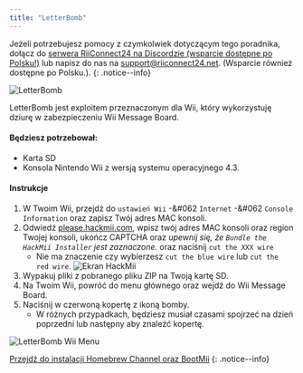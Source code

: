 ```yaml
---
title: "LetterBomb"
---
```


Jeżeli potrzebujesz pomocy z czymkolwiek dotyczącym tego poradnika, dołącz do [serwera RiiConnect24 na Discordzie (wsparcie dostępne po Polsku!)](https://discord.gg/b4Y7jfD) lub napisz do nas na [support@riiconnect24.net](mailto:support@riiconnect24.net). (Wsparcie również dostępne po Polsku.).
{: .notice--info}

![LetterBomb](/images/letterbomb.png)

LetterBomb jest exploitem przeznaczonym dla Wii, który wykorzystuję dziurę w zabezpieczeniu Wii Message Board.

#### Będziesz potrzebował:
- Karta SD
- Konsola Nintendo Wii z wersją systemu operacyjnego 4.3.

#### Instrukcje

1. W Twoim Wii, przejdź do `ustawień Wii` -&#062 `Internet` -&#062 `Console Information` oraz zapisz Twój adres MAC konsoli.
2. Odwiedź [please.hackmii.com](https://please.hackmii.com), wpisz twój adres MAC konsoli oraz region Twojej konsoli, ukończ CAPTCHA oraz *upewnij się, że `Bundle the HackMii Installer` jest zaznaczone.* oraz naciśnij `cut the XXX wire`
   - Nie ma znaczenie czy wybierzesz `cut the blue wire` lub `cut the red wire`. ![Ekran HackMii](/images/Wii/LetterBomb-PC.png)
3. Wypakuj pliki z pobranego pliku ZIP na Twoją kartę SD.
4. Na Twoim Wii, powróć do menu głównego oraz wejdź do Wii Message Board.
5. Naciśnij w czerwoną kopertę z ikoną bomby.
   - W różnych przypadkach, będziesz musiał czasami spojrzeć na dzień poprzedni lub następny aby znaleźć kopertę.

![LetterBomb Wii Menu](/images/Wii/LetterBomb-Wii.png)

[Przejdź do instalacji Homebrew Channel oraz BootMii](hbc)
{: .notice--info}
